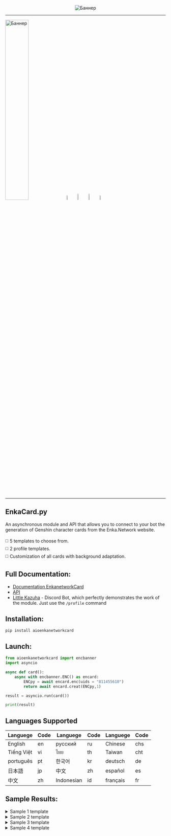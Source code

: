 <p align="center">
 <img src="https://github.com/DEViantUA/ReadEnka/blob/main/BannerCard.png?raw=trueg" alt="Баннер"/>
</p>

____
<img src="https://github.com/DEViantUA/ReadEnka/blob/main/Shablon_01.png?raw=true" width = 38% alt="Баннер"/>[<img src="https://github.com/DEViantUA/ReadEnka/blob/main/Shablon_02.png?raw=true" width = 6% alt="Баннер"/>](https://pypi.org/project/aioenkanetworkcard/) [<img src="https://github.com/DEViantUA/ReadEnka/blob/main/Shablon_03.png?raw=true" width = 7% alt="Баннер"/>](https://discord.gg/shRUCDt4)[<img src="https://github.com/DEViantUA/ReadEnka/blob/main/Shablon_04.png?raw=true" width = 7% alt="Баннер"/>](https://github.com/DEViantUA/ReadEnka)[<img src="https://github.com/DEViantUA/ReadEnka/blob/main/Shablon_05.png?raw=true" width = 6% alt="Баннер"/>](https://enka.network/)
____

## EnkaCard.py 
An asynchronous module and API that allows you to connect to your bot the generation of Genshin character cards from the Enka.Network website. <br><br>
:white_medium_square: 5 templates to choose from.<br>
:white_medium_square: 2 profile templates.<br>
:white_medium_square: Customization of all cards with background adaptation.

## Full Documentation:
  - [Documentation EnkanetworkCard](https://deviantua.github.io/EnkaNetworkCard-Documentation/) 
  - [API](https://deviantua.github.io/EnkaNetworkCard-Documentation/async/Other/api/)
  - [Little Kazuha](https://discord.gg/TwuBfDbE) - Discord Bot, which perfectly demonstrates the work of the module. Just use the ```/profile``` command

## Installation:
```
pip install aioenkanetworkcard
```

## Launch:
``` python
from aioenkanetworkcard import encbanner
import asyncio

async def card():
    async with encbanner.ENC() as encard:
        ENCpy = await encard.enc(uids = "811455610")
        return await encard.creat(ENCpy,1)

result = asyncio.run(card()) 

print(result)
```
## Languages Supported
| Languege    |  Code   | Languege    |  Code   | Languege    |  Code   |
|-------------|---------|-------------|---------|-------------|---------|
|  English    |     en  |  русский    |     ru  |  Chinese    |    chs  |
|  Tiếng Việt |     vi  |  ไทย        |     th  | Taiwan     |    cht  |
|  português  |     pt  | 한국어      |     kr  | deutsch    |     de  |
|  日本語      |     jp  | 中文        |     zh  | español    |     es  |
|  中文        |     zh  | Indonesian |     id  | français   |     fr  |


## Sample Results:
<details>
<summary>Sample 1 template</summary>
 
[![Adaptation][1]][1]
 
[1]: https://github.com/DEViantUA/ReadEnka/blob/main/7.png?raw=true

[![Without Adaptation][2]][2]
 
[2]: https://github.com/DEViantUA/ReadEnka/blob/main/6.png?raw=true
</details>


<details>
<summary>Sample 2 template</summary>
 
[![Adaptation][3]][3]
 
[3]: https://github.com/DEViantUA/ReadEnka/blob/main/4.png?raw=true
  
</details>


<details>
<summary>Sample 3 template</summary>
 
[![Adaptation][4]][4]
 
[4]: https://github.com/DEViantUA/ReadEnka/blob/main/5.png?raw=true
 
</details>

<details>
<summary>Sample 4 template</summary>
 
[![Without Adaptation MINI INFO][5]][5]
 
[5]: https://github.com/DEViantUA/ReadEnka/blob/main/1.png?raw=true
 
[![Without Adaptation FULL INFO][6]][6]
 
[6]: https://github.com/DEViantUA/ReadEnka/blob/main/2.png?raw=true
 
[![Adaptation MINI INFO][7]][7]
 
[7]: https://github.com/DEViantUA/ReadEnka/blob/main/3.png?raw=true
 
</details>
